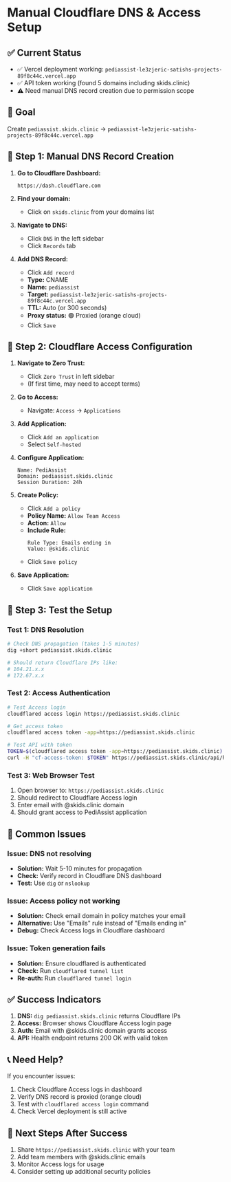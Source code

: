 # Manual Cloudflare DNS & Access Setup

## ✅ Current Status
- ✅ Vercel deployment working: `pediassist-le3zjeric-satishs-projects-89f8c44c.vercel.app`
- ✅ API token working (found 5 domains including skids.clinic)
- ⚠️  Need manual DNS record creation due to permission scope

## 🎯 Goal
Create `pediassist.skids.clinic` → `pediassist-le3zjeric-satishs-projects-89f8c44c.vercel.app`

## 📝 Step 1: Manual DNS Record Creation

1. **Go to Cloudflare Dashboard:**
   ```
   https://dash.cloudflare.com
   ```

2. **Find your domain:**
   - Click on `skids.clinic` from your domains list

3. **Navigate to DNS:**
   - Click `DNS` in the left sidebar
   - Click `Records` tab

4. **Add DNS Record:**
   - Click `Add record`
   - **Type:** CNAME
   - **Name:** `pediassist`
   - **Target:** `pediassist-le3zjeric-satishs-projects-89f8c44c.vercel.app`
   - **TTL:** Auto (or 300 seconds)
   - **Proxy status:** 🟢 Proxied (orange cloud)
   - Click `Save`

## 🔐 Step 2: Cloudflare Access Configuration

1. **Navigate to Zero Trust:**
   - Click `Zero Trust` in left sidebar
   - (If first time, may need to accept terms)

2. **Go to Access:**
   - Navigate: `Access` → `Applications`

3. **Add Application:**
   - Click `Add an application`
   - Select `Self-hosted`

4. **Configure Application:**
   ```
   Name: PediAssist
   Domain: pediassist.skids.clinic
   Session Duration: 24h
   ```

5. **Create Policy:**
   - Click `Add a policy`
   - **Policy Name:** `Allow Team Access`
   - **Action:** `Allow`
   - **Include Rule:**
     ```
     Rule Type: Emails ending in
     Value: @skids.clinic
     ```
   - Click `Save policy`

6. **Save Application:**
   - Click `Save application`

## 🧪 Step 3: Test the Setup

### Test 1: DNS Resolution
```bash
# Check DNS propagation (takes 1-5 minutes)
dig +short pediassist.skids.clinic

# Should return Cloudflare IPs like:
# 104.21.x.x
# 172.67.x.x
```

### Test 2: Access Authentication
```bash
# Test Access login
cloudflared access login https://pediassist.skids.clinic

# Get access token
cloudflared access token -app=https://pediassist.skids.clinic

# Test API with token
TOKEN=$(cloudflared access token -app=https://pediassist.skids.clinic)
curl -H "cf-access-token: $TOKEN" https://pediassist.skids.clinic/api/health
```

### Test 3: Web Browser Test
1. Open browser to: `https://pediassist.skids.clinic`
2. Should redirect to Cloudflare Access login
3. Enter email with @skids.clinic domain
4. Should grant access to PediAssist application

## 🚨 Common Issues

### Issue: DNS not resolving
- **Solution:** Wait 5-10 minutes for propagation
- **Check:** Verify record in Cloudflare DNS dashboard
- **Test:** Use `dig` or `nslookup`

### Issue: Access policy not working
- **Solution:** Check email domain in policy matches your email
- **Alternative:** Use "Emails" rule instead of "Emails ending in"
- **Debug:** Check Access logs in Cloudflare dashboard

### Issue: Token generation fails
- **Solution:** Ensure cloudflared is authenticated
- **Check:** Run `cloudflared tunnel list`
- **Re-auth:** Run `cloudflared tunnel login`

## ✅ Success Indicators

1. **DNS:** `dig pediassist.skids.clinic` returns Cloudflare IPs
2. **Access:** Browser shows Cloudflare Access login page
3. **Auth:** Email with @skids.clinic domain grants access
4. **API:** Health endpoint returns 200 OK with valid token

## 📞 Need Help?

If you encounter issues:
1. Check Cloudflare Access logs in dashboard
2. Verify DNS record is proxied (orange cloud)
3. Test with `cloudflared access login` command
4. Check Vercel deployment is still active

## 🎉 Next Steps After Success

1. Share `https://pediassist.skids.clinic` with your team
2. Add team members with @skids.clinic emails
3. Monitor Access logs for usage
4. Consider setting up additional security policies